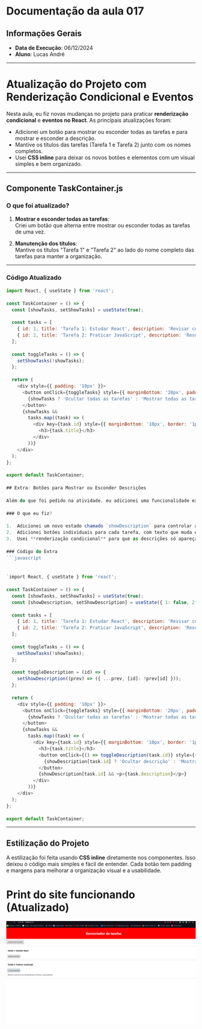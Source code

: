 # Documentação da aula 017

## Informações Gerais
- **Data de Execução**: 06/12/2024
- **Aluno**: Lucas André

---

# Atualização do Projeto com Renderização Condicional e Eventos

Nesta aula, eu fiz novas mudanças no projeto para praticar **renderização condicional** e **eventos no React**. As principais atualizações foram:

- Adicionei um botão para mostrar ou esconder todas as tarefas e para mostrar e esconder a descrição.
- Mantive os títulos das tarefas (Tarefa 1 e Tarefa 2) junto com os nomes completos.
- Usei **CSS inline** para deixar os novos botões e elementos com um visual simples e bem organizado.

---

## Componente TaskContainer.js

### O que foi atualizado?
1. **Mostrar e esconder todas as tarefas**:  
   Criei um botão que alterna entre mostrar ou esconder todas as tarefas de uma vez.

2. **Manutenção dos títulos**:  
   Mantive os títulos "Tarefa 1" e "Tarefa 2" ao lado do nome completo das tarefas para manter a organização.

---

### Código Atualizado

```javascript
import React, { useState } from 'react';

const TaskContainer = () => {
  const [showTasks, setShowTasks] = useState(true);

  const tasks = [
    { id: 1, title: 'Tarefa 1: Estudar React', description: 'Revisar conceitos de React para a aula.' },
    { id: 2, title: 'Tarefa 2: Praticar JavaScript', description: 'Resolver exercícios de JavaScript para reforçar o aprendizado.' }
  ];

  const toggleTasks = () => {
    setShowTasks(!showTasks);
  };

  return (
    <div style={{ padding: '10px' }}>
      <button onClick={toggleTasks} style={{ marginBottom: '20px', padding: '10px' }}>
        {showTasks ? 'Ocultar todas as tarefas' : 'Mostrar todas as tarefas'}
      </button>
      {showTasks &&
        tasks.map((task) => (
          <div key={task.id} style={{ marginBottom: '10px', border: '1px solid #ccc', padding: '10px' }}>
            <h3>{task.title}</h3>
          </div>
        ))}
    </div>
  );
};

export default TaskContainer;

## Extra: Botões para Mostrar ou Esconder Descrições

Além do que foi pedido na atividade, eu adicionei uma funcionalidade extra. Agora, cada tarefa tem um botão que permite mostrar ou esconder a descrição individualmente.

### O que eu fiz?

1.  Adicionei um novo estado chamado `showDescription` para controlar a exibição da descrição de cada tarefa.
2.  Adicionei botões individuais para cada tarefa, com texto que muda entre "Mostrar descrição" e "Ocultar descrição".
3.  Usei **renderização condicional** para que as descrições só apareçam quando o botão for clicado.

### Código do Extra
```javascript


`import React, { useState } from 'react';

const TaskContainer = () => {
  const [showTasks, setShowTasks] = useState(true);
  const [showDescription, setShowDescription] = useState({ 1: false, 2: false });

  const tasks = [
    { id: 1, title: 'Tarefa 1: Estudar React', description: 'Revisar conceitos de React para a aula.' },
    { id: 2, title: 'Tarefa 2: Praticar JavaScript', description: 'Resolver exercícios de JavaScript para reforçar o aprendizado.' }
  ];

  const toggleTasks = () => {
    setShowTasks(!showTasks);
  };

  const toggleDescription = (id) => {
    setShowDescription((prev) => ({ ...prev, [id]: !prev[id] }));
  };

  return (
    <div style={{ padding: '10px' }}>
      <button onClick={toggleTasks} style={{ marginBottom: '20px', padding: '10px' }}>
        {showTasks ? 'Ocultar todas as tarefas' : 'Mostrar todas as tarefas'}
      </button>
      {showTasks &&
        tasks.map((task) => (
          <div key={task.id} style={{ marginBottom: '10px', border: '1px solid #ccc', padding: '10px' }}>
            <h3>{task.title}</h3>
            <button onClick={() => toggleDescription(task.id)} style={{ marginTop: '10px', padding: '5px' }}>
              {showDescription[task.id] ? 'Ocultar descrição' : 'Mostrar descrição'}
            </button>
            {showDescription[task.id] && <p>{task.description}</p>}
          </div>
        ))}
    </div>
  );
};

export default TaskContainer;
```

----------

## Estilização do Projeto

A estilização foi feita usando **CSS inline** diretamente nos componentes. Isso deixou o código mais simples e fácil de entender. Cada botão tem padding e margens para melhorar a organização visual e a usabilidade.

# Print do site funcionando (Atualizado)

![Print do site](public\site_funcionando2.png)
